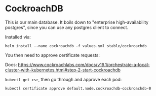 # CockroachDB

This is our main database. It boils down to "enterprise high-availability postgres", since you can use any postgres client to connect.

Installed via:

```
helm install --name cockroachdb -f values.yml stable/cockroachdb
```

You then need to approve certificate requests:

Docs: https://www.cockroachlabs.com/docs/v19.1/orchestrate-a-local-cluster-with-kubernetes.html#step-2-start-cockroachdb

`kubectl get csr`, then go through and approve each pod:

`kubectl certificate approve default.node.cockroachdb-cockroachdb-0`
